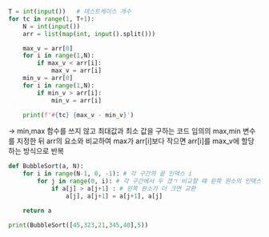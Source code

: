 ``` python
T = int(input())   # 테스트케이스 개수
for tc in range(1, T+1):
    N = int(input())
    arr = list(map(int, input().split()))

    max_v = arr[0]
    for i in range(1,N):
        if max_v < arr[i]:
            max_v = arr[i]
    min_v = arr[0]
    for i in range(1,N):
        if min_v > arr[i]:
            min_v = arr[i]

    print(f'#{tc} {max_v - min_v}')
```

-> min,max 함수를 쓰지 않고 최대값과 최소 값을 구하는 코드
임의의 max,min 변수를 지정한 뒤 arr의 요소와 비교하여 max가 arr[i]보다 작으면 arr[i]를 max_v에 할당하는 방식으로 반복

``` python
def BubbleSort(a, N):
    for i in range(N-1, 0, -1): # 각 구간의 끝 인덱스 i
        for j in range(0, i): # 각 구간에서 두 갰ㄱ 비교할 떄 왼쪽 원소의 인덱스 j
            if a[j] > a[j+1] : # 왼쪽 원소가 더 크면 교환
                a[j], a[j+1] = a[j+1], a[j]

    return a

print(BubbleSort([45,323,21,345,40],5))
```